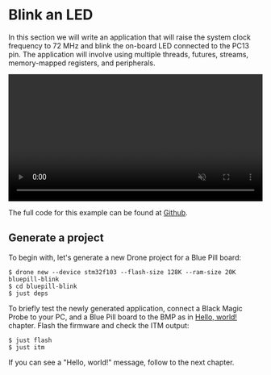 # Blink an LED

In this section we will write an application that will raise the system clock
frequency to 72 MHz and blink the on-board LED connected to the PC13 pin. The
application will involve using multiple threads, futures, streams, memory-mapped
registers, and peripherals.

<video autoplay loop muted width="100%">
<source src="./assets/blink.webm" type="video/webm" />
<source src="./assets/blink.mp4" type="video/mp4" />
</video>

The full code for this example can be found at
[Github](https://github.com/drone-os/bluepill-blink).

## Generate a project

To begin with, let's generate a new Drone project for a Blue Pill board:

```shell
$ drone new --device stm32f103 --flash-size 128K --ram-size 20K bluepill-blink
$ cd bluepill-blink
$ just deps
```

To briefly test the newly generated application, connect a Black Magic Probe to
your PC, and a Blue Pill board to the BMP as in [Hello,
world!](./hello-world.md) chapter. Flash the firmware and check the ITM output:

```shell
$ just flash
$ just itm
```

If you can see a "Hello, world!" message, follow to the next chapter.
